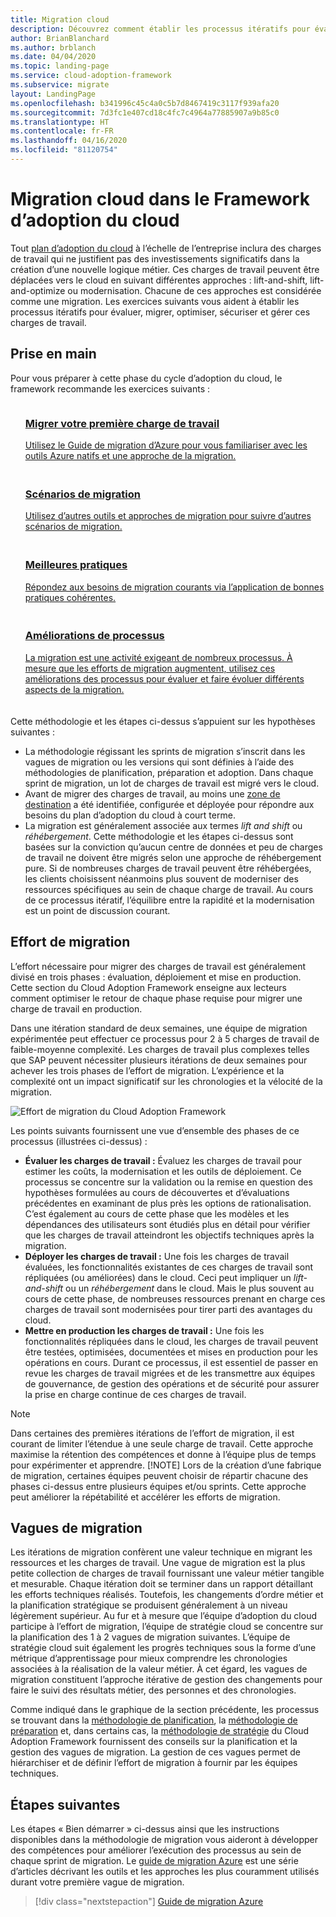 ```yaml
---
title: Migration cloud
description: Découvrez comment établir les processus itératifs pour évaluer, migrer, optimiser, sécuriser et gérer les charges de travail que vous voulez migrer dans le cloud.
author: BrianBlanchard
ms.author: brblanch
ms.date: 04/04/2020
ms.topic: landing-page
ms.service: cloud-adoption-framework
ms.subservice: migrate
layout: LandingPage
ms.openlocfilehash: b341996c45c4a0c5b7d8467419c3117f939afa20
ms.sourcegitcommit: 7d3fc1e407cd18c4fc7c4964a77885907a9b85c0
ms.translationtype: HT
ms.contentlocale: fr-FR
ms.lasthandoff: 04/16/2020
ms.locfileid: "81120754"
---
```

# <a name="cloud-migration-in-the-cloud-adoption-framework"></a>Migration cloud dans le Framework d’adoption du cloud

Tout [plan d’adoption du cloud](../plan/index.md) à l’échelle de l’entreprise inclura des charges de travail qui ne justifient pas des investissements significatifs dans la création d’une nouvelle logique métier. Ces charges de travail peuvent être déplacées vers le cloud en suivant différentes approches : lift-and-shift, lift-and-optimize ou modernisation. Chacune de ces approches est considérée comme une migration. Les exercices suivants vous aident à établir les processus itératifs pour évaluer, migrer, optimiser, sécuriser et gérer ces charges de travail.

## <a name="getting-started"></a>Prise en main

Pour vous préparer à cette phase du cycle d’adoption du cloud, le framework recommande les exercices suivants :

<!-- markdownlint-disable MD033 -->
<ul class="panelContent cardsF">
    <li style="display: flex; flex-direction: column;">
        <a href="./azure-migration-guide/index.md">
            <div class="cardSize">
                <div class="cardPadding" style="padding-bottom:10px;">
                    <div class="card" style="padding-bottom:10px;">
                        <div class="cardImageOuter">
                            <div class="cardImage">
                                <img alt="" src="../_images/icons/1.png" data-linktype="external">
                            </div>
                        </div>
                        <div class="cardText" style="padding-left:0px;">
                            <h3>Migrer votre première charge de travail</h3>
Utilisez le Guide de migration d’Azure pour vous familiariser avec les outils Azure natifs et une approche de la migration.
                        </div>
                    </div>
                </div>
            </div>
        </a>
    </li>
    <li style="display: flex; flex-direction: column;">
        <a href="./azure-best-practices/index.md">
            <div class="cardSize">
                <div class="cardPadding" style="padding-bottom:10px;">
                    <div class="card" style="padding-bottom:10px;">
                        <div class="cardImageOuter">
                            <div class="cardImage">
                                <img alt="" src="../_images/icons/2.png" data-linktype="external">
                            </div>
                        </div>
                        <div class="cardText" style="padding-left:0px;">
                            <h3>Scénarios de migration</h3>
Utilisez d’autres outils et approches de migration pour suivre d’autres scénarios de migration.
                        </div>
                    </div>
                </div>
            </div>
        </a>
    </li>
    <li style="display: flex; flex-direction: column;">
        <a href="./azure-best-practices/index.md">
            <div class="cardSize">
                <div class="cardPadding" style="padding-bottom:10px;">
                    <div class="card" style="padding-bottom:10px;">
                        <div class="cardImageOuter">
                            <div class="cardImage">
                                <img alt="" src="../_images/icons/3.png" data-linktype="external">
                            </div>
                        </div>
                        <div class="cardText" style="padding-left:0px;">
                            <h3>Meilleures pratiques</h3>
Répondez aux besoins de migration courants via l’application de bonnes pratiques cohérentes.
                        </div>
                    </div>
                </div>
            </div>
        </a>
    </li>
    <li style="display: flex; flex-direction: column;">
        <a href="./migration-considerations/index.md">
            <div class="cardSize">
                <div class="cardPadding" style="padding-bottom:10px;">
                    <div class="card" style="padding-bottom:10px;">
                        <div class="cardImageOuter">
                            <div class="cardImage">
                                <img alt="" src="../_images/icons/4.png" data-linktype="external">
                            </div>
                        </div>
                        <div class="cardText" style="padding-left:0px;">
                            <h3>Améliorations de processus</h3>
La migration est une activité exigeant de nombreux processus. À mesure que les efforts de migration augmentent, utilisez ces améliorations des processus pour évaluer et faire évoluer différents aspects de la migration.
                        </div>
                    </div>
                </div>
            </div>
        </a>
    </li>
</ul>
<!-- markdownlint-enable MD033 -->

Cette méthodologie et les étapes ci-dessus s’appuient sur les hypothèses suivantes :

- La méthodologie régissant les sprints de migration s’inscrit dans les vagues de migration ou les versions qui sont définies à l’aide des méthodologies de planification, préparation et adoption. Dans chaque sprint de migration, un lot de charges de travail est migré vers le cloud.
- Avant de migrer des charges de travail, au moins une [zone de destination](../ready/index.md) a été identifiée, configurée et déployée pour répondre aux besoins du plan d’adoption du cloud à court terme.
- La migration est généralement associée aux termes _lift and shift_ ou _réhébergement_. Cette méthodologie et les étapes ci-dessus sont basées sur la conviction qu’aucun centre de données et peu de charges de travail ne doivent être migrés selon une approche de réhébergement pure. Si de nombreuses charges de travail peuvent être réhébergées, les clients choisissent néanmoins plus souvent de moderniser des ressources spécifiques au sein de chaque charge de travail. Au cours de ce processus itératif, l’équilibre entre la rapidité et la modernisation est un point de discussion courant.

## <a name="migration-effort"></a>Effort de migration

L’effort nécessaire pour migrer des charges de travail est généralement divisé en trois phases : évaluation, déploiement et mise en production. Cette section du Cloud Adoption Framework enseigne aux lecteurs comment optimiser le retour de chaque phase requise pour migrer une charge de travail en production.

Dans une itération standard de deux semaines, une équipe de migration expérimentée peut effectuer ce processus pour 2 à 5 charges de travail de faible-moyenne complexité. Les charges de travail plus complexes telles que SAP peuvent nécessiter plusieurs itérations de deux semaines pour achever les trois phases de l’effort de migration. L’expérience et la complexité ont un impact significatif sur les chronologies et la vélocité de la migration.

![Effort de migration du Cloud Adoption Framework](../_images/migrate/methodology.png)

Les points suivants fournissent une vue d’ensemble des phases de ce processus (illustrées ci-dessus) :

- **Évaluer les charges de travail :** Évaluez les charges de travail pour estimer les coûts, la modernisation et les outils de déploiement. Ce processus se concentre sur la validation ou la remise en question des hypothèses formulées au cours de découvertes et d’évaluations précédentes en examinant de plus près les options de rationalisation. C’est également au cours de cette phase que les modèles et les dépendances des utilisateurs sont étudiés plus en détail pour vérifier que les charges de travail atteindront les objectifs techniques après la migration.
- **Déployer les charges de travail :** Une fois les charges de travail évaluées, les fonctionnalités existantes de ces charges de travail sont répliquées (ou améliorées) dans le cloud. Ceci peut impliquer un _lift-and-shift_ ou un _réhébergement_ dans le cloud. Mais le plus souvent au cours de cette phase, de nombreuses ressources prenant en charge ces charges de travail sont modernisées pour tirer parti des avantages du cloud.
- **Mettre en production les charges de travail :** Une fois les fonctionnalités répliquées dans le cloud, les charges de travail peuvent être testées, optimisées, documentées et mises en production pour les opérations en cours. Durant ce processus, il est essentiel de passer en revue les charges de travail migrées et de les transmettre aux équipes de gouvernance, de gestion des opérations et de sécurité pour assurer la prise en charge continue de ces charges de travail.

> [!NOTE]
> Dans certaines des premières itérations de l’effort de migration, il est courant de limiter l’étendue à une seule charge de travail. Cette approche maximise la rétention des compétences et donne à l’équipe plus de temps pour expérimenter et apprendre.
> [!NOTE]
> Lors de la création d’une fabrique de migration, certaines équipes peuvent choisir de répartir chacune des phases ci-dessus entre plusieurs équipes et/ou sprints. Cette approche peut améliorer la répétabilité et accélérer les efforts de migration.

## <a name="migration-waves"></a>Vagues de migration

Les itérations de migration confèrent une valeur technique en migrant les ressources et les charges de travail. Une vague de migration est la plus petite collection de charges de travail fournissant une valeur métier tangible et mesurable. Chaque itération doit se terminer dans un rapport détaillant les efforts techniques réalisés. Toutefois, les changements d’ordre métier et la planification stratégique se produisent généralement à un niveau légèrement supérieur. Au fur et à mesure que l’équipe d’adoption du cloud participe à l’effort de migration, l’équipe de stratégie cloud se concentre sur la planification des 1 à 2 vagues de migration suivantes. L’équipe de stratégie cloud suit également les progrès techniques sous la forme d’une métrique d’apprentissage pour mieux comprendre les chronologies associées à la réalisation de la valeur métier. À cet égard, les vagues de migration constituent l’approche itérative de gestion des changements pour faire le suivi des résultats métier, des personnes et des chronologies.

Comme indiqué dans le graphique de la section précédente, les processus se trouvant dans la [méthodologie de planification](../plan/index.md), la [méthodologie de préparation](../ready/index.md) et, dans certains cas, la [méthodologie de stratégie](../strategy/index.md) du Cloud Adoption Framework fournissent des conseils sur la planification et la gestion des vagues de migration. La gestion de ces vagues permet de hiérarchiser et de définir l’effort de migration à fournir par les équipes techniques.

## <a name="next-steps"></a>Étapes suivantes

Les étapes « Bien démarrer » ci-dessus ainsi que les instructions disponibles dans la méthodologie de migration vous aideront à développer des compétences pour améliorer l’exécution des processus au sein de chaque sprint de migration. Le [guide de migration Azure](./azure-migration-guide/index.md) est une série d’articles décrivant les outils et les approches les plus couramment utilisés durant votre première vague de migration.

> [!div class="nextstepaction"]
> [Guide de migration Azure](./azure-migration-guide/index.md)
